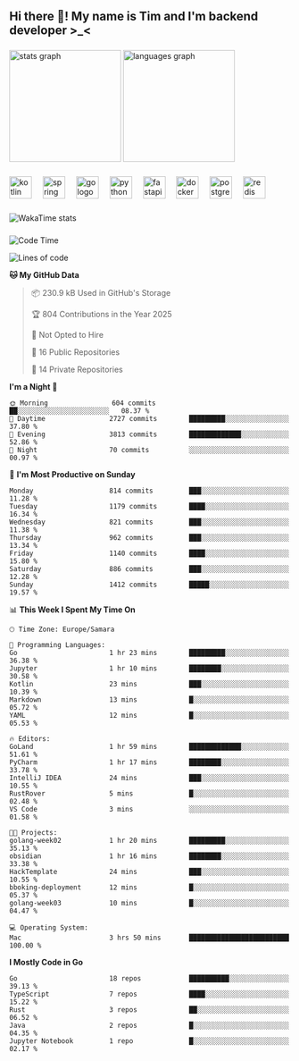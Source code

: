 <h2 align="left">Hi there 👋! My name is Tim and I'm backend developer >_<</h2>

###

<div align="left">
  <img src="https://github-readme-stats-qilm.vercel.app/api?username=intezya&hide_title=false&hide_rank=false&show_icons=true&include_all_commits=true&count_private=true&disable_animations=false&theme=omni&locale=en&hide_border=true&order=1&show=prs_merged&hide=issues" height="200" alt="stats graph"  />
  <img src="https://github-readme-stats-qilm.vercel.app/api/top-langs?username=intezya&locale=en&hide_title=false&layout=donut&langs_count=5&theme=omni&hide_border=true&order=2&exclude_repo=github-readme-stats&hide=mako" height="200" alt="languages graph"  />
</div>

###

<div align="left">
  <img src="https://img.shields.io/badge/Kotlin-7F52FF?logo=kotlin&logoColor=white&style=for-the-badge" height="40" alt="kotlin logo"  />
  <img width="12" />
  <img src="https://img.shields.io/badge/Spring-6DB33F?logo=spring&logoColor=black&style=for-the-badge" height="40" alt="spring logo"  />
  <img width="12" />
  <img src="https://img.shields.io/badge/Go-00ADD8?logo=go&logoColor=white&style=for-the-badge" height="40" alt="go logo"  />
  <img width="12" />
  <img src="https://img.shields.io/badge/Python-3776AB?logo=python&logoColor=white&style=for-the-badge" height="40" alt="python logo"  />
  <img width="12" />
  <img src="https://img.shields.io/badge/FastAPI-009688?logo=fastapi&logoColor=white&style=for-the-badge" height="40" alt="fastapi logo"  />
  <img width="12" />
  <img src="https://img.shields.io/badge/Docker-2496ED?logo=docker&logoColor=white&style=for-the-badge" height="40" alt="docker logo"  />
  <img width="12" />
  <img src="https://img.shields.io/badge/PostgreSQL-4169E1?logo=postgresql&logoColor=white&style=for-the-badge" height="40" alt="postgresql logo"  />
  <img width="12" />
  <img src="https://img.shields.io/badge/Redis-DC382D?logo=redis&logoColor=white&style=for-the-badge" height="40" alt="redis logo"  />
</div>

###

<picture>
	<source
		srcset="https://github-readme-stats-qilm.vercel.app/api/wakatime?username=intezya&theme=omni&layout=compact&hide_border=true"
		media="(prefers-color-scheme: dark)%2C (prefers-color-scheme: no-preference)"
	/>
	<img alt="WakaTime stats" src="https://github-readme-stats-qilm.vercel.app/api/wakatime?username=intezya&theme=omni&layout=compact&hide_border=true&"/>
</picture>

###

<!--START_SECTION:waka-->
![Code Time](http://img.shields.io/badge/Code%20Time-952%20hrs%2041%20mins-blue)

![Lines of code](https://img.shields.io/badge/From%20Hello%20World%20I%27ve%20Written-1.7%20million%20lines%20of%20code-blue)

**🐱 My GitHub Data** 

> 📦 230.9 kB Used in GitHub's Storage 
 > 
> 🏆 804 Contributions in the Year 2025
 > 
> 🚫 Not Opted to Hire
 > 
> 📜 16 Public Repositories 
 > 
> 🔑 14 Private Repositories 
 > 
**I'm a Night 🦉** 

```text
🌞 Morning                604 commits         ██░░░░░░░░░░░░░░░░░░░░░░░   08.37 % 
🌆 Daytime                2727 commits        █████████░░░░░░░░░░░░░░░░   37.80 % 
🌃 Evening                3813 commits        █████████████░░░░░░░░░░░░   52.86 % 
🌙 Night                  70 commits          ░░░░░░░░░░░░░░░░░░░░░░░░░   00.97 % 
```
📅 **I'm Most Productive on Sunday** 

```text
Monday                   814 commits         ███░░░░░░░░░░░░░░░░░░░░░░   11.28 % 
Tuesday                  1179 commits        ████░░░░░░░░░░░░░░░░░░░░░   16.34 % 
Wednesday                821 commits         ███░░░░░░░░░░░░░░░░░░░░░░   11.38 % 
Thursday                 962 commits         ███░░░░░░░░░░░░░░░░░░░░░░   13.34 % 
Friday                   1140 commits        ████░░░░░░░░░░░░░░░░░░░░░   15.80 % 
Saturday                 886 commits         ███░░░░░░░░░░░░░░░░░░░░░░   12.28 % 
Sunday                   1412 commits        █████░░░░░░░░░░░░░░░░░░░░   19.57 % 
```


📊 **This Week I Spent My Time On** 

```text
🕑︎ Time Zone: Europe/Samara

💬 Programming Languages: 
Go                       1 hr 23 mins        █████████░░░░░░░░░░░░░░░░   36.38 % 
Jupyter                  1 hr 10 mins        ████████░░░░░░░░░░░░░░░░░   30.58 % 
Kotlin                   23 mins             ███░░░░░░░░░░░░░░░░░░░░░░   10.39 % 
Markdown                 13 mins             █░░░░░░░░░░░░░░░░░░░░░░░░   05.72 % 
YAML                     12 mins             █░░░░░░░░░░░░░░░░░░░░░░░░   05.53 % 

🔥 Editors: 
GoLand                   1 hr 59 mins        █████████████░░░░░░░░░░░░   51.61 % 
PyCharm                  1 hr 17 mins        ████████░░░░░░░░░░░░░░░░░   33.78 % 
IntelliJ IDEA            24 mins             ███░░░░░░░░░░░░░░░░░░░░░░   10.55 % 
RustRover                5 mins              █░░░░░░░░░░░░░░░░░░░░░░░░   02.48 % 
VS Code                  3 mins              ░░░░░░░░░░░░░░░░░░░░░░░░░   01.58 % 

🐱‍💻 Projects: 
golang-week02            1 hr 20 mins        █████████░░░░░░░░░░░░░░░░   35.13 % 
obsidian                 1 hr 16 mins        ████████░░░░░░░░░░░░░░░░░   33.38 % 
HackTemplate             24 mins             ███░░░░░░░░░░░░░░░░░░░░░░   10.55 % 
bboking-deployment       12 mins             █░░░░░░░░░░░░░░░░░░░░░░░░   05.37 % 
golang-week03            10 mins             █░░░░░░░░░░░░░░░░░░░░░░░░   04.47 % 

💻 Operating System: 
Mac                      3 hrs 50 mins       █████████████████████████   100.00 % 
```

**I Mostly Code in Go** 

```text
Go                       18 repos            ██████████░░░░░░░░░░░░░░░   39.13 % 
TypeScript               7 repos             ████░░░░░░░░░░░░░░░░░░░░░   15.22 % 
Rust                     3 repos             ██░░░░░░░░░░░░░░░░░░░░░░░   06.52 % 
Java                     2 repos             █░░░░░░░░░░░░░░░░░░░░░░░░   04.35 % 
Jupyter Notebook         1 repo              █░░░░░░░░░░░░░░░░░░░░░░░░   02.17 % 
```




<!--END_SECTION:waka-->
